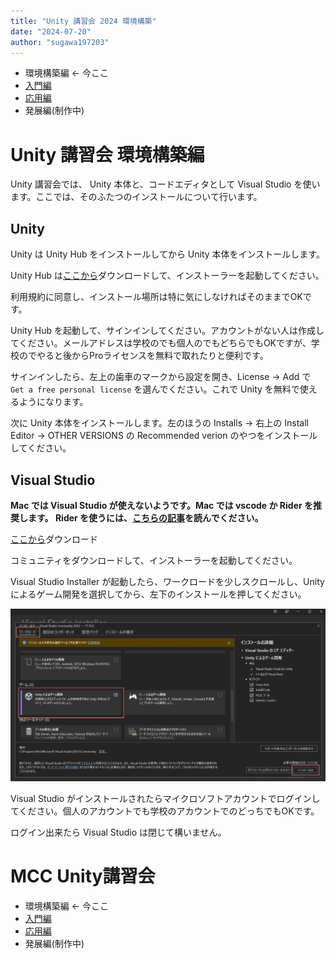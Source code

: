 ```yaml
---
title: "Unity 講習会 2024 環境構築"
date: "2024-07-20"
author: "sugawa197203"
---
```


* 環境構築編 ← 今ここ
* [入門編](https://tuatmcc.com/blog/UnityLec2024Step1/)
* [応用編](https://tuatmcc.com/blog/UnityLec2024Step2/)
* 発展編(制作中)

# Unity 講習会 環境構築編

Unity 講習会では、 Unity 本体と、コードエディタとして Visual Studio を使います。ここでは、そのふたつのインストールについて行います。

## Unity

Unity は Unity Hub をインストールしてから Unity 本体をインストールします。

Unity Hub は[ここから](https://unity.com/ja/download)ダウンロードして、インストーラーを起動してください。

利用規約に同意し、インストール場所は特に気にしなければそのままでOKです。

Unity Hub を起動して、サインインしてください。アカウントがない人は作成してください。メールアドレスは学校のでも個人のでもどちらでもOKですが、学校のでやると後からProライセンスを無料で取れたりと便利です。

サインインしたら、左上の歯車のマークから設定を開き、License -> Add で `Get a free personal license` を選んでください。これで Unity を無料で使えるようになります。

次に Unity 本体をインストールします。左のほうの Installs -> 右上の Install Editor -> OTHER VERSIONS の Recommended verion のやつをインストールしてください。

## Visual Studio

**Mac では Visual Studio が使えないようです。Mac では vscode か Rider を推奨します。 Rider を使うには、[こちらの記事](https://tuatmcc.com/blog/RiderStudents/)を読んでください。**

[ここから](https://visualstudio.microsoft.com/ja/downloads/)ダウンロード

コミュニティをダウンロードして、インストーラーを起動してください。

Visual Studio Installer が起動したら、ワークロードを少しスクロールし、Unityによるゲーム開発を選択してから、左下のインストールを押してください。

![select_vs](./select_vs.webp)

Visual Studio がインストールされたらマイクロソフトアカウントでログインしてください。個人のアカウントでも学校のアカウントでのどっちでもOKです。

ログイン出来たら Visual Studio は閉じて構いません。

# MCC Unity講習会

* 環境構築編 ← 今ここ
* [入門編](https://tuatmcc.com/blog/UnityLec2024Step1/)
* [応用編](https://tuatmcc.com/blog/UnityLec2024Step2/)
* 発展編(制作中)
